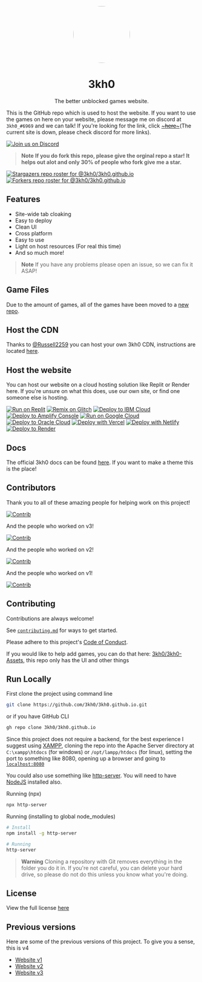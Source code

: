 <p align="center">
<kbd>
<img style="border-radius:50%" height="150px" src="https://raw.githubusercontent.com/3kh0/3kh0.github.io/main/images/logo.png">
</kbd>
</p>
<h1 align="center">3kh0</h1>
<p align="center">The better unblocked games website.</p>

This is the GitHub repo which is used to host the website. If you want to use the games on here on your website, please message me on discord at `3kh0_#6969` and we can talk! If you're looking for the link, click [~~~here~~~](https://3kh0.github.io)(The current site is down, please check discord for more links).

<!-- More people will be using light mode in their web browser -->
[![Join us on Discord](https://invidget.switchblade.xyz/wv6huJAwEv?theme=light)](https://discord.gg/wv6huJAwEv)

> **Note**
> **If you do fork this repo, please give the orginal repo a star! It helps out alot and only 30% of people who fork give me a star.**

[![Stargazers repo roster for @3kh0/3kh0.github.io](https://reporoster.com/stars/light/3kh0/3kh0.github.io)](https://github.com/3kh0/3kh0.github.io/stargazers)
[![Forkers repo roster for @3kh0/3kh0.github.io](https://reporoster.com/forks/light/3kh0/3kh0.github.io)](https://github.com/3kh0/3kh0.github.io/network/members)

## Features

- Site-wide tab cloaking
- Easy to deploy
- Clean UI
- Cross platform
- Easy to use
- Light on host resources (For real this time)
- And so much more!

> **Note**
> If you have any problems please open an issue, so we can fix it ASAP!

## Game Files
Due to the amount of games, all of the games have been moved to a [new repo](https://github.com/3kh0/3kh0-Assets).

## Host the CDN
Thanks to [@Russell2259](https://github.com/Russell2259/) you can host your own 3kh0 CDN, instructions are located [here](https://github.com/3kh0/3kh0.github.io/wiki/Create-A-CDN-Server).

## Host the website

You can host our website on a cloud hosting solution like Replit or Render here. If you're unsure on what this does, use our own site, or find one someone else is hosting. <br>

[![Run on Replit](https://binbashbanana.github.io/deploy-buttons/buttons/remade/replit.svg)](https://github.com/3kh0/3kh0.github.io)
[![Remix on Glitch](https://binbashbanana.github.io/deploy-buttons/buttons/remade/glitch.svg)](https://glitch.com/edit/#!/import/github/3kh0/3kh0.github.io)
[![Deploy to IBM Cloud](https://binbashbanana.github.io/deploy-buttons/buttons/remade/ibmcloud.svg)](https://cloud.ibm.com/devops/setup/deploy?repository=https://github.com/3kh0/3kh0.github.io)
[![Deploy to Amplify Console](https://binbashbanana.github.io/deploy-buttons/buttons/remade/amplifyconsole.svg)](https://console.aws.amazon.com/amplify/home#/deploy?repo=https://github.com/3kh0/3kh0.github.io)
[![Run on Google Cloud](https://binbashbanana.github.io/deploy-buttons/buttons/remade/googlecloud.svg)](https://deploy.cloud.run/?git_repo=https://github.com/BinBashBanana/3kh0/3kh0.github.io)
[![Deploy to Oracle Cloud](https://binbashbanana.github.io/deploy-buttons/buttons/remade/oraclecloud.svg)](https://cloud.oracle.com/resourcemanager/stacks/create?zipUrl=https://github.com/3kh0/3kh0.github.io/archive/refs/heads/main.zip)
[![Deploy with Vercel](https://binbashbanana.github.io/deploy-buttons/buttons/remade/vercel.svg)](https://vercel.com/new/clone?repository-url=https%3A%2F%2Fgithub.com%2F3kh0%2F3kh0.github.io) 
[![Deploy with Netlify](https://binbashbanana.github.io/deploy-buttons/buttons/remade/netlify.svg)](https://app.netlify.com/start/deploy?repository=https://github.com/3kh0/3kh0.github.io)
[![Deploy to Render](https://binbashbanana.github.io/deploy-buttons/buttons/remade/render.svg)](https://render.com/deploy?repo=https://github.com/3kh0/3kh0.github.io)

## Docs
The official 3kh0 docs can be found [here](https://github.com/3kh0/3kh0.github.io/wiki). If you want to make a theme this is the place!

## Contributors

Thank you to all of these amazing people for helping work on this project!

[![Contrib](https://contrib.rocks/image?repo=3kh0/3kh0.github.io#)](https://github.com/3kh0/3kh0.github.io/graphs/contributors)

And the people who worked on v3!

[![Contrib](https://contrib.rocks/image?repo=3kh0/website-v3#)](https://github.com/3kh0/website-v3/graphs/contributors)

And the people who worked on v2!

[![Contrib](https://contrib.rocks/image?repo=3kh0/website-v2#)](https://github.com/3kh0/website-v2/graphs/contributors)

And the people who worked on v1!

[![Contrib](https://contrib.rocks/image?repo=3kh0/website-v1#)](https://github.com/3kh0/website-v1/graphs/contributors)

## Contributing

Contributions are always welcome!

See [`contributing.md`](https://github.com/3kh0/3kh0.github.io/blob/main/CONTRIBUTING.md) for ways to get started.

Please adhere to this project's [Code of Conduct](https://github.com/3kh0/3kh0.github.io/blob/main/.github/CODE_OF_CONDUCT.md).

If you would like to help add games, you can do that here: [3kh0/3kh0-Assets](https://github.com/3kh0/3kh0-Assets), this repo only has the UI and other things

## Run Locally

First clone the project using command line

```bash
git clone https://github.com/3kh0/3kh0.github.io.git
```

or if you have GitHub CLI

```bash
gh repo clone 3kh0/3kh0.github.io
```

Since this project does not require a backend, for the best experience I suggest using [XAMPP](https://www.apachefriends.org/), cloning the repo into the Apache Server directory at `C:\xampp\htdocs` (for windows) or `/opt/lampp/htdocs` (for linux), setting the port to something like 8080, opening up a browser and going to [`localhost:8080`](http://localhost:8080)

You could also use something like [http-server](https://www.npmjs.com/package/http-server). You will need to have [NodeJS](https://nodejs.org) installed also.

Running (npx)
```bash
npx http-server
```

Running (installing to global node_modules)
```bash
# Install
npm install -g http-server

# Running
http-server
```

> **Warning**
> Cloning a repository with Git removes everything in the folder you do it in. If you're not careful, you can delete your hard drive, so please do not do this unless you know what you're doing.

## License
View the full license [here](https://github.com/3kh0/3kh0.github.io/blob/main/LICENSE)

## Previous versions

Here are some of the previous versions of this project. To give you a
sense, this is v4

- [Website v1](https://github.com/3kh0/website-v1)
- [Website v2](https://github.com/3kh0/website-v2)
- [Website v3](https://github.com/3kh0/website-v3)
